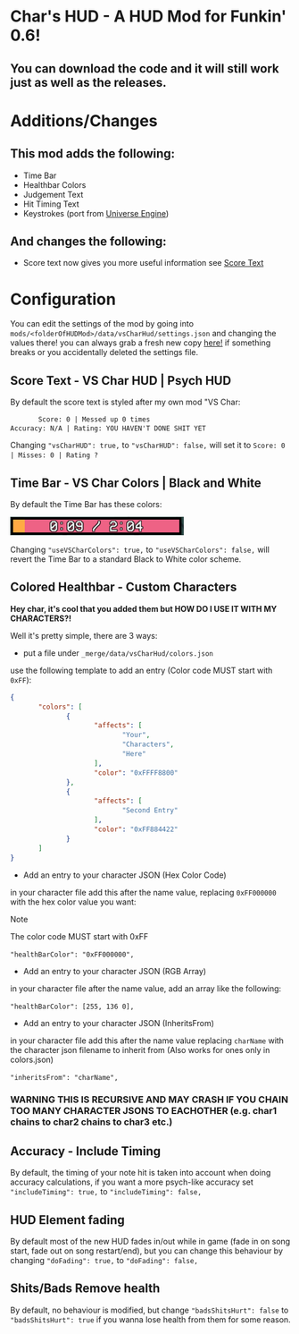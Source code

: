 # Char's HUD - A HUD Mod for Funkin' 0.6!

## You can download the code and it will still work just as well as the releases.

# Additions/Changes

## This mod adds the following:

- Time Bar
- Healthbar Colors
- Judgement Text
- Hit Timing Text
- Keystrokes (port from [Universe Engine](https://github.com/VideoBotYT/Universe-Engine))

## And changes the following:

- Score text now gives you more useful information see [Score Text](#score-text---vs-char-hud--psych-hud)

# Configuration

You can edit the settings of the mod by going into `mods/<folderOfHUDMod>/data/vsCharHud/settings.json` and changing the values there!
you can always grab a fresh new copy [here!]("data/vsCharHud/settings.json") if something breaks or you accidentally deleted the settings file.

## Score Text - VS Char HUD | Psych HUD

By default the score text is styled after my own mod "VS Char:

```
       Score: 0 | Messed up 0 times
Accuracy: N/A | Rating: YOU HAVEN'T DONE SHIT YET
```

Changing `"vsCharHUD": true,` to `"vsCharHUD": false,` will set it to `Score: 0 | Misses: 0 | Rating ?`

## Time Bar - VS Char Colors | Black and White

By default the Time Bar has these colors:

![](docs/timeBar.png)

Changing `"useVSCharColors": true,` to `"useVSCharColors": false,` will revert the Time Bar to a standard Black to White color scheme.

## Colored Healthbar - Custom Characters

**Hey char, it's cool that you added them but HOW DO I USE IT WITH MY CHARACTERS?!**

Well it's pretty simple, there are 3 ways:

- put a file under `_merge/data/vsCharHud/colors.json`

use the following template to add an entry (Color code MUST start with `0xFF`):
```json
{
       "colors": [
              {
                     "affects": [
                            "Your",
                            "Characters",
                            "Here"
                     ],
                     "color": "0xFFFF8800"
              },
              {
                     "affects": [
                            "Second Entry"
                     ],
                     "color": "0xFF884422"
              }
       ]
}
```

- Add an entry to your character JSON (Hex Color Code)

in your character file add this after the name value, replacing `0xFF000000` with the hex color value you want:

> [!NOTE]
> The color code MUST start with 0xFF

`"healthBarColor": "0xFF000000",`

- Add an entry to your character JSON (RGB Array)

in your character file after the name value, add an array like the following:

`"healthBarColor": [255, 136 0],`

- Add an entry to your character JSON (InheritsFrom)

in your character file add this after the name value replacing `charName` with the character json filename to inherit from (Also works for ones only in colors.json)

`"inheritsFrom": "charName",`

### WARNING THIS IS RECURSIVE AND MAY CRASH IF YOU CHAIN TOO MANY CHARACTER JSONS TO EACHOTHER (e.g. char1 chains to char2 chains to char3 etc.)


## Accuracy - Include Timing

By default, the timing of your note hit is taken into account when doing accuracy calculations, if you want a more psych-like accuracy set `"includeTiming": true,` to `"includeTiming": false,`

## HUD Element fading

By default most of the new HUD fades in/out while in game (fade in on song start, fade out on song restart/end), but you can change this behaviour by changing `"doFading": true,` to `"doFading": false,`

## Shits/Bads Remove health

By default, no behaviour is modified, but change `"badsShitsHurt": false` to `"badsShitsHurt": true` if you wanna lose health from them for some reason.